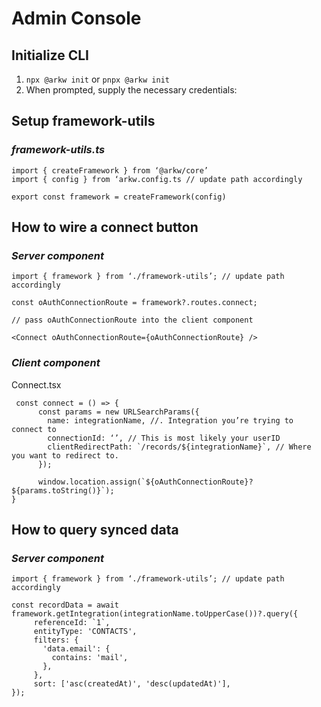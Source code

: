 # Admin Console

## Initialize CLI

1. `npx @arkw init` or `pnpx @arkw init`
2. When prompted, supply the necessary credentials:

## Setup framework-utils

### _framework-utils.ts_

```
import { createFramework } from ‘@arkw/core’
import { config } from ‘arkw.config.ts // update path accordingly

export const framework = createFramework(config)
```

## How to wire a connect button

### _Server component_

```
import { framework } from ‘./framework-utils’; // update path accordingly

const oAuthConnectionRoute = framework?.routes.connect;

// pass oAuthConnectionRoute into the client component

<Connect oAuthConnectionRoute={oAuthConnectionRoute} />

```

### _Client component_

Connect.tsx

```
 const connect = () => {
      const params = new URLSearchParams({
        name: integrationName, //. Integration you’re trying to connect to
        connectionId: ‘’, // This is most likely your userID
        clientRedirectPath: `/records/${integrationName}`, // Where you want to redirect to.
      });

      window.location.assign(`${oAuthConnectionRoute}?${params.toString()}`);
}
```

## How to query synced data

### _Server component_

```
import { framework } from ‘./framework-utils’; // update path accordingly

const recordData = await framework.getIntegration(integrationName.toUpperCase())?.query({
     referenceId: `1`,
     entityType: 'CONTACTS',
     filters: {
       'data.email': {
         contains: 'mail',
       },
     },
     sort: ['asc(createdAt)', 'desc(updatedAt)'],
});
```
